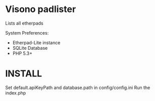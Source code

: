 Visono padlister
================

Lists all etherpads

System Preferences:
- Etherpad-Lite instance
- SQLite Database
- PHP 5.3+

INSTALL
=======

Set default.apiKeyPath and database.path in config/config.ini
Run the index.php
